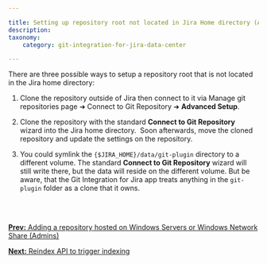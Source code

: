 ```yaml
---

title: Setting up repository root not located in Jira Home directory (Admins)
description:
taxonomy:
    category: git-integration-for-jira-data-center

---
```

There are three possible ways to setup a repository root that is not located in the Jira home directory:

1.  Clone the repository outside of Jira then connect to it via Manage git repositories page ➜ Connect to Git Repository ➜ **Advanced Setup**.

2.  Clone the repository with the standard **Connect to Git Repository** wizard into the Jira home directory.  Soon afterwards, move the cloned repository and update the settings on the repository.

3.  You could symlink the `{$JIRA_HOME}/data/git-plugin` directory to a different volume. The standard **Connect to Git Repository** wizard will still write there, but the data will reside on the different volume. But be aware, that the Git Integration for Jira app treats anything in the `git-plugin` folder as a clone that it owns.

<br>
<br>

[**Prev:** Adding a repository hosted on Windows Servers or Windows Network Share \(Admins\)](/git-integration-for-jira-data-center/Adding-a-repository-hosted-on-Windows-Servers-or-Windows-Network-Share-(Admins)-gij-self-managed)

[**Next:** Reindex API to trigger indexing](/git-integration-for-jira-data-center/Reindex-API-to-trigger-indexing-gij-self-managed)


